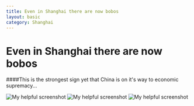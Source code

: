 ```yaml
---
title: Even in Shanghai there are now bobos
layout: basic
category: Shanghai
---
```



Even in Shanghai there are now bobos
====================================

####This is the strongest sign yet that China is on it's way to economic supremacy...

![My helpful screenshot](http://res.cloudinary.com/djfwqxjdx/image/upload/v1412513156/bobos1_vvhjf3.jpg)
![My helpful screenshot](http://res.cloudinary.com/djfwqxjdx/image/upload/v1412513153/bobos2_rx6cin.jpg)
![My helpful screenshot](http://res.cloudinary.com/djfwqxjdx/image/upload/v1412513084/bobos3_mwvhyi.png)



